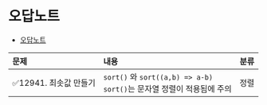 # 오답노트

- [오답노트](#오답노트)

| 문제                   | 내용                                                                          | 분류 |
| :--------------------- | :---------------------------------------------------------------------------- | :--- |
| ✅12941. 최솟값 만들기 | `sort()` 와 `sort((a,b) => a-b)` <br />`sort()`는 문자열 정렬이 적용됨에 주의 | 정렬 |
